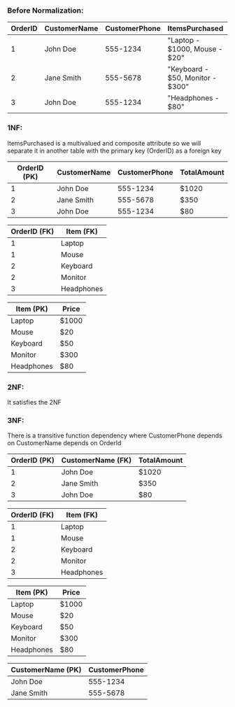 ### Before Normalization:

| OrderID | CustomerName | CustomerPhone | ItemsPurchased                   | TotalAmount |
| ------- | ------------ | ------------- | -------------------------------- | ----------- |
| 1       | John Doe     | 555-1234      | "Laptop - $1000, Mouse - $20"    | $1020       |
| 2       | Jane Smith   | 555-5678      | "Keyboard - $50, Monitor - $300" | $350        |
| 3       | John Doe     | 555-1234      | "Headphones - $80"               | $80         |

### 1NF:

ItemsPurchased is a multivalued and composite attribute so we will separate it in another table with the primary key (OrderID) as a foreign key

| OrderID (PK) | CustomerName | CustomerPhone | TotalAmount |
| ------------ | ------------ | ------------- | ----------- |
| 1            | John Doe     | 555-1234      | $1020       |
| 2            | Jane Smith   | 555-5678      | $350        |
| 3            | John Doe     | 555-1234      | $80         |

| OrderID (FK) | Item (FK)  |
| ------------ | ---------- |
| 1            | Laptop     |
| 1            | Mouse      |
| 2            | Keyboard   |
| 2            | Monitor    |
| 3            | Headphones |

| Item (PK)  | Price |
| ---------- | ----- |
| Laptop     | $1000 |
| Mouse      | $20   |
| Keyboard   | $50   |
| Monitor    | $300  |
| Headphones | $80   |

### 2NF:

It satisfies the 2NF

### 3NF:

There is a transitive function dependency where CustomerPhone depends on CustomerName depends on OrderId

| OrderID (PK) | CustomerName (FK) | TotalAmount |
| ------------ | ----------------- | ----------- |
| 1            | John Doe          | $1020       |
| 2            | Jane Smith        | $350        |
| 3            | John Doe          | $80         |

| OrderID (FK) | Item (FK)  |
| ------------ | ---------- |
| 1            | Laptop     |
| 1            | Mouse      |
| 2            | Keyboard   |
| 2            | Monitor    |
| 3            | Headphones |

| Item (PK)  | Price |
| ---------- | ----- |
| Laptop     | $1000 |
| Mouse      | $20   |
| Keyboard   | $50   |
| Monitor    | $300  |
| Headphones | $80   |

| CustomerName (PK) | CustomerPhone |
| ----------------- | ------------- |
| John Doe          | 555-1234      |
| Jane Smith        | 555-5678      |
